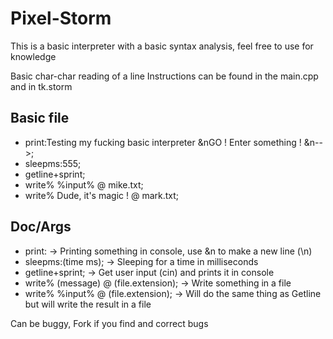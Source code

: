 Pixel-Storm
===========

This is a basic interpreter with a basic syntax analysis, feel free to use for knowledge

Basic char-char reading of a line
Instructions can be found in the main.cpp and in tk.storm


Basic file
----
- print:Testing my fucking basic interpreter &nGO ! Enter something ! &n-->;
- sleepms:555;
- getline+sprint;
- write% %input% @ mike.txt;
- write% Dude, it's magic ! @ mark.txt;

Doc/Args
---
- print: -> Printing something in console, use &n to make a new line (\n)
- sleepms:(time ms); -> Sleeping for a time in milliseconds
- getline+sprint; -> Get user input (cin) and prints it in console
- write% (message) @ (file.extension); -> Write something in a file 
- write% %input% @ (file.extension); -> Will do the same thing as Getline but will write the result in a file

Can be buggy, Fork if you find and correct bugs
